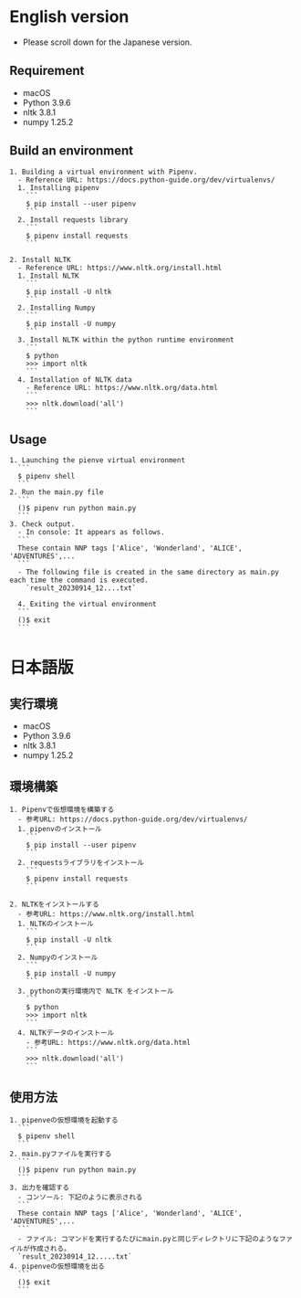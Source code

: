 # English version
  - Please scroll down for the Japanese version.
## Requirement
  - macOS
  - Python 3.9.6
  - nltk 3.8.1
  - numpy 1.25.2

  ## Build an environment
    1. Building a virtual environment with Pipenv.
      - Reference URL: https://docs.python-guide.org/dev/virtualenvs/
      1. Installing pipenv
        ```
        $ pip install --user pipenv
        ```
      2. Install requests library
        ```
        $ pipenv install requests
        ```

    2. Install NLTK
      - Reference URL: https://www.nltk.org/install.html
      1. Install NLTK
        ```
        $ pip install -U nltk
        ```
      2. Installing Numpy
        ```
        $ pip install -U numpy
        ```
      3. Install NLTK within the python runtime environment
        ```
        $ python
        >>> import nltk
        ```
      4. Installation of NLTK data
        - Reference URL: https://www.nltk.org/data.html
        ```
        >>> nltk.download('all')
        ```

  ## Usage
    1. Launching the pienve virtual environment
      ```
      $ pipenv shell
      ```
    2. Run the main.py file
      ```
      ()$ pipenv run python main.py
      ```
    3. Check output.
      - In console: It appears as follows.
      ```
      These contain NNP tags ['Alice', 'Wonderland', 'ALICE', 'ADVENTURES',...
      ```
      - The following file is created in the same directory as main.py each time the command is executed.
        `result_20230914_12....txt`

      4. Exiting the virtual environment
      ```
      ()$ exit
      ```

# 日本語版
  ## 実行環境
  - macOS
  - Python 3.9.6
  - nltk 3.8.1
  - numpy 1.25.2

  ## 環境構築
    1. Pipenvで仮想環境を構築する
      - 参考URL: https://docs.python-guide.org/dev/virtualenvs/
      1. pipenvのインストール
        ```
        $ pip install --user pipenv
        ```
      2. requestsライブラリをインストール
        ```
        $ pipenv install requests
        ```

    2. NLTKをインストールする
      - 参考URL: https://www.nltk.org/install.html
      1. NLTKのインストール
        ```
        $ pip install -U nltk
        ```
      2. Numpyのインストール
        ```
        $ pip install -U numpy
        ```
      3. pythonの実行環境内で NLTK をインストール
        ```
        $ python
        >>> import nltk
        ```
      4. NLTKデータのインストール
        - 参考URL: https://www.nltk.org/data.html
        ```
        >>> nltk.download('all')
        ```

  ## 使用方法
    1. pipenveの仮想環境を起動する
      ```
      $ pipenv shell
      ```
    2. main.pyファイルを実行する
      ```
      ()$ pipenv run python main.py
      ```
    3. 出力を確認する
      - コンソール: 下記のように表示される
      ```
      These contain NNP tags ['Alice', 'Wonderland', 'ALICE', 'ADVENTURES',...
      ```
      - ファイル: コマンドを実行するたびにmain.pyと同じディレクトリに下記のようなファイルが作成される。
      `result_20230914_12.....txt`
    4. pipenveの仮想環境を出る
      ```
      ()$ exit
      ```